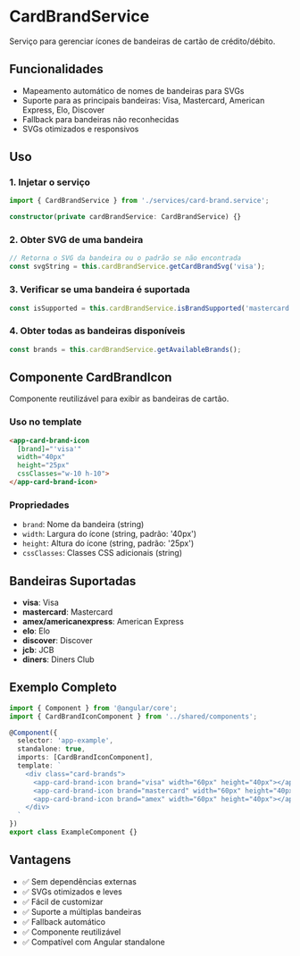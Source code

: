 # CardBrandService

Serviço para gerenciar ícones de bandeiras de cartão de crédito/débito.

## Funcionalidades

- Mapeamento automático de nomes de bandeiras para SVGs
- Suporte para as principais bandeiras: Visa, Mastercard, American Express, Elo, Discover
- Fallback para bandeiras não reconhecidas
- SVGs otimizados e responsivos

## Uso

### 1. Injetar o serviço

```typescript
import { CardBrandService } from './services/card-brand.service';

constructor(private cardBrandService: CardBrandService) {}
```

### 2. Obter SVG de uma bandeira

```typescript
// Retorna o SVG da bandeira ou o padrão se não encontrada
const svgString = this.cardBrandService.getCardBrandSvg('visa');
```

### 3. Verificar se uma bandeira é suportada

```typescript
const isSupported = this.cardBrandService.isBrandSupported('mastercard');
```

### 4. Obter todas as bandeiras disponíveis

```typescript
const brands = this.cardBrandService.getAvailableBrands();
```

## Componente CardBrandIcon

Componente reutilizável para exibir as bandeiras de cartão.

### Uso no template

```html
<app-card-brand-icon 
  [brand]="'visa'" 
  width="40px" 
  height="25px"
  cssClasses="w-10 h-10">
</app-card-brand-icon>
```

### Propriedades

- `brand`: Nome da bandeira (string)
- `width`: Largura do ícone (string, padrão: '40px')
- `height`: Altura do ícone (string, padrão: '25px')
- `cssClasses`: Classes CSS adicionais (string)

## Bandeiras Suportadas

- **visa**: Visa
- **mastercard**: Mastercard
- **amex/americanexpress**: American Express
- **elo**: Elo
- **discover**: Discover
- **jcb**: JCB
- **diners**: Diners Club

## Exemplo Completo

```typescript
import { Component } from '@angular/core';
import { CardBrandIconComponent } from '../shared/components';

@Component({
  selector: 'app-example',
  standalone: true,
  imports: [CardBrandIconComponent],
  template: `
    <div class="card-brands">
      <app-card-brand-icon brand="visa" width="60px" height="40px"></app-card-brand-icon>
      <app-card-brand-icon brand="mastercard" width="60px" height="40px"></app-card-brand-icon>
      <app-card-brand-icon brand="amex" width="60px" height="40px"></app-card-brand-icon>
    </div>
  `
})
export class ExampleComponent {}
```

## Vantagens

- ✅ Sem dependências externas
- ✅ SVGs otimizados e leves
- ✅ Fácil de customizar
- ✅ Suporte a múltiplas bandeiras
- ✅ Fallback automático
- ✅ Componente reutilizável
- ✅ Compatível com Angular standalone

